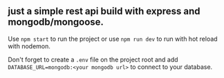 ## just a simple rest api build with express and mongodb/mongoose.

Use `npm start` to run the project or use `npm run dev` to run with hot reload with nodemon. 

Don't forget to create a `.env` file on the project root and add 
`DATABASE_URL=mongodb:<your mongodb url>` 
to connect to your database.